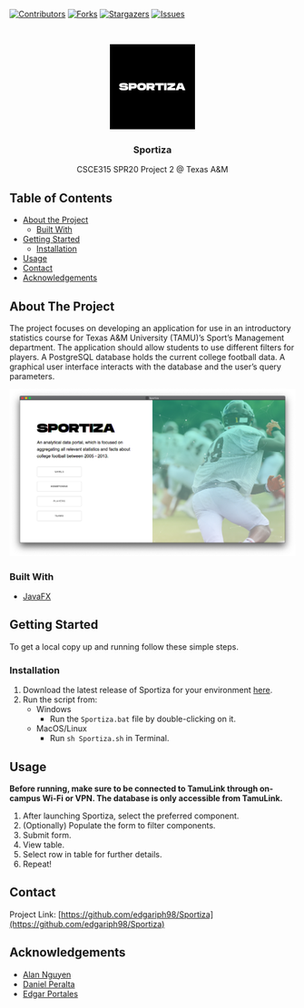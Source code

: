 <!-- PROJECT SHIELDS -->
[![Contributors][contributors-shield]][contributors-url]
[![Forks][forks-shield]][forks-url]
[![Stargazers][stars-shield]][stars-url]
[![Issues][issues-shield]][issues-url]


<!-- PROJECT LOGO -->
<br />
<p align="center">
  <a href="https://github.com/edgariph98/Sportiza">
    <img src="html/images/logo.png" alt="Logo" width="150" height="150">
  </a>

  <h3 align="center">Sportiza</h3>

  <p align="center">
    CSCE315 SPR20 Project 2 @ Texas A&M
  </p>
</p>


<!-- TABLE OF CONTENTS -->
## Table of Contents

* [About the Project](#about-the-project)
  * [Built With](#built-with)
* [Getting Started](#getting-started)
  * [Installation](#installation)
* [Usage](#usage)
* [Contact](#contact)
* [Acknowledgements](#acknowledgements)


<!-- ABOUT THE PROJECT -->
## About The Project
The project focuses on developing an application for use in an introductory statistics course for Texas A&M University (TAMU)’s Sport’s Management department. The application should allow students to use different filters for players. A PostgreSQL database holds the current college football data. A graphical user interface interacts with the database and the user’s query parameters.

![Product Name Screen Shot][product-screenshot]

### Built With

* [JavaFX](https://openjfx.io/)


<!-- GETTING STARTED -->
## Getting Started

To get a local copy up and running follow these simple steps.

### Installation

1. Download the latest release of Sportiza for your environment [here](https://github.com/edgariph98/Sportiza/releases/latest).
2. Run the script from:
	* Windows
		* Run the `Sportiza.bat` file by double-clicking on it.
	* MacOS/Linux
		* Run  `sh Sportiza.sh` in Terminal.


<!-- USAGE EXAMPLES -->
## Usage
**Before running, make sure to be connected to TamuLink through on-campus Wi-Fi or VPN. The database is only accessible from TamuLink.**

1. After launching Sportiza, select the preferred component.
2. (Optionally) Populate the form to filter components.
3. Submit form.
4. View table.
5. Select row in table for further details.
6. Repeat!


<!-- CONTACT -->
## Contact

Project Link: [https://github.com/edgariph98/Sportiza](https://github.com/edgariph98/Sportiza)


<!-- ACKNOWLEDGEMENTS -->
## Acknowledgements


* [Alan Nguyen](https://github.com/anguyen120)
* [Daniel Peralta](https://github.com/DanP114)
* [Edgar Portales](https://github.com/edgariph98)


<!-- MARKDOWN LINKS & IMAGES -->
<!-- https://www.markdownguide.org/basic-syntax/#reference-style-links -->
[contributors-shield]: https://img.shields.io/github/contributors/edgariph98/Sportiza.svg?style=flat-square
[contributors-url]: https://github.com/edgariph98/Sportiza/graphs/contributors
[forks-shield]: https://img.shields.io/github/forks/edgariph98/Sportiza.svg?style=flat-square
[forks-url]: https://github.com/edgariph98/Sportiza/network/members
[stars-shield]: https://img.shields.io/github/stars/edgariph98/Sportiza.svg?style=flat-square
[stars-url]: https://github.com/edgariph98/Sportiza/stargazers
[issues-shield]: https://img.shields.io/github/issues/edgariph98/Sportiza.svg?style=flat-square
[issues-url]: https://github.com/edgariph98/Sportiza/issues
[product-screenshot]: html/images/product.png